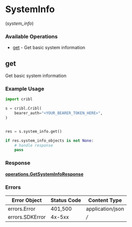 # SystemInfo
(*system_info*)

### Available Operations

* [get](#get) - Get basic system information

## get

Get basic system information

### Example Usage

```python
import cribl

s = cribl.Cribl(
    bearer_auth="<YOUR_BEARER_TOKEN_HERE>",
)


res = s.system_info.get()

if res.system_info_objects is not None:
    # handle response
    pass

```


### Response

**[operations.GetSystemInfoResponse](../../models/operations/getsysteminforesponse.md)**
### Errors

| Error Object     | Status Code      | Content Type     |
| ---------------- | ---------------- | ---------------- |
| errors.Error     | 401,500          | application/json |
| errors.SDKError  | 4x-5xx           | */*              |
